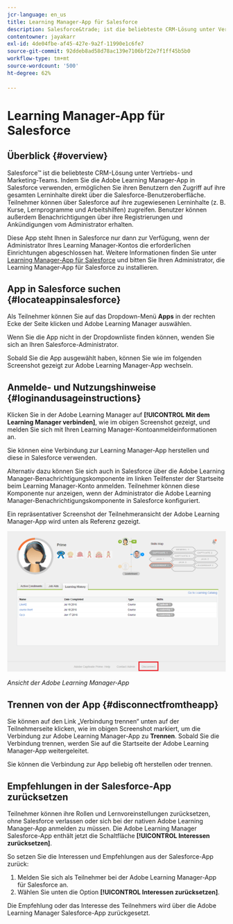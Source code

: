 ```yaml
---
jcr-language: en_us
title: Learning Manager-App für Salesforce
description: Salesforce&trade; ist die beliebteste CRM-Lösung unter Vertriebs- und Marketing-Teams. Indem Sie die Adobe Learning Manager-App in Salesforce verwenden, ermöglichen Sie ihren Benutzern den Zugriff auf ihre gesamten Lerninhalte direkt über die Salesforce-Benutzeroberfläche. Teilnehmer können über Salesforce auf ihre zugewiesenen Lerninhalte (z. B. Kurse, Lernprogramme und Arbeitshilfen) zugreifen. Benutzer können außerdem Benachrichtigungen über ihre Registrierungen und Ankündigungen vom Administrator erhalten.
contentowner: jayakarr
exl-id: 4de04fbe-af45-427e-9a2f-11990e1c6fe7
source-git-commit: 92ddeb8ad58d78ac139e7106bf22e7f1ff45b5b0
workflow-type: tm+mt
source-wordcount: '500'
ht-degree: 62%

---
```


# Learning Manager-App für Salesforce

## Überblick {#overview}

Salesforce™ ist die beliebteste CRM-Lösung unter Vertriebs- und Marketing-Teams. Indem Sie die Adobe Learning Manager-App in Salesforce verwenden, ermöglichen Sie ihren Benutzern den Zugriff auf ihre gesamten Lerninhalte direkt über die Salesforce-Benutzeroberfläche. Teilnehmer können über Salesforce auf ihre zugewiesenen Lerninhalte (z. B. Kurse, Lernprogramme und Arbeitshilfen) zugreifen. Benutzer können außerdem Benachrichtigungen über ihre Registrierungen und Ankündigungen vom Administrator erhalten.

Diese App steht Ihnen in Salesforce nur dann zur Verfügung, wenn der Administrator Ihres Learning Manager-Kontos die erforderlichen Einrichtungen abgeschlossen hat. Weitere Informationen finden Sie unter [Learning Manager-App für Salesforce](../../integration-admin/feature-summary/sfdc-app.md) und bitten Sie Ihren Administrator, die Learning Manager-App für Salesforce zu installieren.

## App in Salesforce suchen {#locateappinsalesforce}

Als Teilnehmer können Sie auf das Dropdown-Menü **Apps** in der rechten Ecke der Seite klicken und Adobe Learning Manager auswählen.

Wenn Sie die App nicht in der Dropdownliste finden können, wenden Sie sich an Ihren Salesforce-Administrator.

Sobald Sie die App ausgewählt haben, können Sie wie im folgenden Screenshot gezeigt zur Adobe Learning Manager-App wechseln.

<!--![](assets/connect-to-prime.png)-->

## Anmelde- und Nutzungshinweise {#loginandusageinstructions}

Klicken Sie in der Adobe Learning Manager auf **[!UICONTROL Mit dem Learning Manager verbinden]**, wie im obigen Screenshot gezeigt, und melden Sie sich mit Ihren Learning Manager-Kontoanmeldeinformationen an.

Sie können eine Verbindung zur Learning Manager-App herstellen und diese in Salesforce verwenden.

Alternativ dazu können Sie sich auch in Salesforce über die Adobe Learning Manager-Benachrichtigungskomponente im linken Teilfenster der Startseite beim Learning Manager-Konto anmelden. Teilnehmer können diese Komponente nur anzeigen, wenn der Administrator die Adobe Learning Manager-Benachrichtigungskomponente in Salesforce konfiguriert.

Ein repräsentativer Screenshot der Teilnehmeransicht der Adobe Learning Manager-App wird unten als Referenz gezeigt.

![](assets/learners-view.png)

*Ansicht der Adobe Learning Manager-App*

## Trennen von der App {#disconnectfromtheapp}

Sie können auf den Link „Verbindung trennen“ unten auf der Teilnehmerseite klicken, wie im obigen Screenshot markiert, um die Verbindung zur Adobe Learning Manager-App zu **Trennen**. Sobald Sie die Verbindung trennen, werden Sie auf die Startseite der Adobe Learning Manager-App weitergeleitet.

Sie können die Verbindung zur App beliebig oft herstellen oder trennen.

## Empfehlungen in der Salesforce-App zurücksetzen

Teilnehmer können ihre Rollen und Lernvoreinstellungen zurücksetzen, ohne Salesforce verlassen oder sich bei der nativen Adobe Learning Manager-App anmelden zu müssen. Die Adobe Learning Manager Salesforce-App enthält jetzt die Schaltfläche **[!UICONTROL Interessen zurücksetzen]**.

So setzen Sie die Interessen und Empfehlungen aus der Salesforce-App zurück:

1. Melden Sie sich als Teilnehmer bei der Adobe Learning Manager-App für Salesforce an.
2. Wählen Sie unten die Option **[!UICONTROL Interessen zurücksetzen]**.

Die Empfehlung oder das Interesse des Teilnehmers wird über die Adobe Learning Manager Salesforce-App zurückgesetzt.
